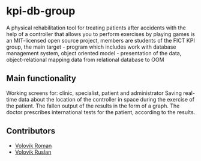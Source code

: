 # kpi-db-group
A physical rehabilitation tool for treating patients after accidents with the help of a controller that allows you to perform exercises by playing games is an MIT-licensed open source project, members are students of the FICT KPI group, the main target - program which includes work with database management system, object oriented model - presentation of the data, object-relational mapping data from relational database to OOM 

## Main functionality
Working screens for: clinic, specialist, patient and administrator
Saving real-time data about the location of the controller in space during the exercise of the patient.
The fallen output of the results in the form of a graph.
The doctor prescribes international tests for the patient, according to the results.

## Contributors
* [Volovik Roman](https://github.com/romanV7)  
* [Volovik Ruslan](https://github.com/RV8V)  
